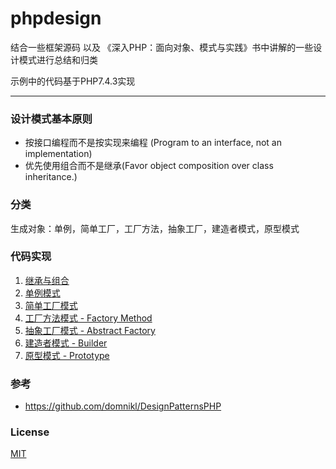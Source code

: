 # phpdesign

结合一些框架源码 以及 《深入PHP：面向对象、模式与实践》书中讲解的一些设计模式进行总结和归类

示例中的代码基于PHP7.4.3实现

---
### 设计模式基本原则

- 按接口编程而不是按实现来编程 (Program to an interface, not an implementation)
- 优先使用组合而不是继承(Favor object composition over class inheritance.)

### 分类 

生成对象：单例，简单工厂，工厂方法，抽象工厂，建造者模式，原型模式

### 代码实现

1. [继承与组合](./组合与继承/README.md)
2. [单例模式](./单例模式/index1.php)
3. [简单工厂模式](./简单工厂模式/README.md)
4. [工厂方法模式 - Factory Method](./工厂方法模式/index1.php)
5. [抽象工厂模式 - Abstract Factory](./抽象工厂模式/index1.php)
6. [建造者模式 - Builder](./建造者模式/index1.php)
7. [原型模式 - Prototype](./原型模式/index1.php)


### 参考
- https://github.com/domnikl/DesignPatternsPHP

### License
[MIT](https://github.com/scauxiaoxu/phpdesign/blob/main/LICENSE)